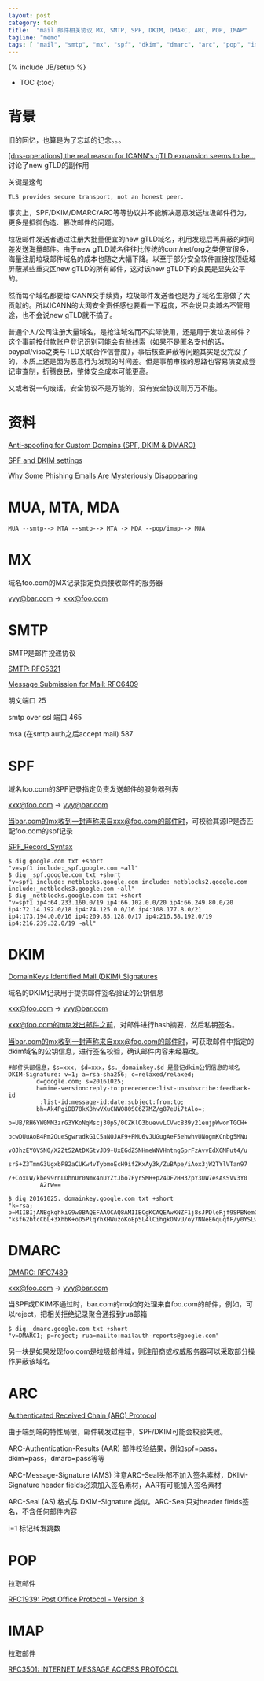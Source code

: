 ```yaml
---
layout: post
category: tech
title:  "mail 邮件相关协议 MX, SMTP, SPF, DKIM, DMARC, ARC, POP, IMAP"
tagline: "memo"
tags: [ "mail", "smtp", "mx", "spf", "dkim", "dmarc", "arc", "pop", "imap" ] 
---
```

{% include JB/setup %}

* TOC
{:toc}

# 背景

旧的回忆，也算是为了忘却的记念。。。

[[dns-operations] the real reason for ICANN's gTLD expansion seems to be...](https://lists.dns-oarc.net/pipermail/dns-operations/2017-December/017104.html) 讨论了new gTLD的副作用

关键是这句

    TLS provides secure transport, not an honest peer.

事实上，SPF/DKIM/DMARC/ARC等等协议并不能解决恶意发送垃圾邮件行为，更多是抵御伪造、篡改邮件的问题。

垃圾邮件发送者通过注册大批量便宜的new gTLD域名，利用发现后再屏蔽的时间差发送海量邮件。由于new gTLD域名往往比传统的com/net/org之类便宜很多，海量注册垃圾邮件域名的成本也随之大幅下降。以至于部分安全软件直接按顶级域屏蔽某些重灾区new gTLD的所有邮件，这对该new gTLD下的良民是显失公平的。

然而每个域名都要给ICANN交手续费，垃圾邮件发送者也是为了域名生意做了大贡献的。所以ICANN的大网安全责任感也要看一下程度，不会说只卖域名不管用途，也不会说new gTLD就不搞了。

普通个人/公司注册大量域名，是抢注域名而不实际使用，还是用于发垃圾邮件？这个事前按付款账户登记识别可能会有些线索（如果不是匿名支付的话，paypal/visa之类与TLD关联合作信誉度），事后核查屏蔽等问题其实是没完没了的，本质上还是因为恶意行为发现的时间差。但是事前审核的思路也容易演变成登记审查制，折腾良民，整体安全成本可能更高。

又或者说一句废话，安全协议不是万能的，没有安全协议则万万不能。

# 资料

[Anti-spoofing for Custom Domains (SPF, DKIM & DMARC) ](https://protonmail.com/support/knowledge-base/anti-spoofing/)

[SPF and DKIM settings](https://wiki.vtiger.com/vtiger6/index.php/SPF_and_DKIM_settings)

[Why Some Phishing Emails Are Mysteriously Disappearing](https://blog.cloudflare.com/combatting-phishing-with-dns/)

# MUA, MTA, MDA

    MUA --smtp--> MTA --smtp--> MTA -> MDA --pop/imap--> MUA

# MX

域名foo.com的MX记录指定负责接收邮件的服务器

yyy@bar.com ->  xxx@foo.com 

# SMTP

SMTP是邮件投递协议

[SMTP: RFC5321](https://tools.ietf.org/html/rfc5321)

[Message Submission for Mail: RFC6409](https://tools.ietf.org/html/RFC6409)

明文端口 25

smtp over ssl 端口 465

msa (在smtp auth之后accept mail) 587

# SPF 

域名foo.com的SPF记录指定负责发送邮件的服务器列表 

xxx@foo.com -> yyy@bar.com

当bar.com的mx收到一封声称来自xxx@foo.com的邮件时，可校验其源IP是否匹配foo.com的spf记录

[SPF_Record_Syntax](http://www.openspf.org/SPF_Record_Syntax)

    $ dig google.com txt +short
    "v=spf1 include:_spf.google.com ~all"
    $ dig _spf.google.com txt +short
    "v=spf1 include:_netblocks.google.com include:_netblocks2.google.com include:_netblocks3.google.com ~all"
    $ dig _netblocks.google.com txt +short
    "v=spf1 ip4:64.233.160.0/19 ip4:66.102.0.0/20 ip4:66.249.80.0/20 ip4:72.14.192.0/18 ip4:74.125.0.0/16 ip4:108.177.8.0/21 ip4:173.194.0.0/16 ip4:209.85.128.0/17 ip4:216.58.192.0/19 ip4:216.239.32.0/19 ~all"

# DKIM

[DomainKeys Identified Mail (DKIM) Signatures](http://dkim.org/specs/rfc4871-dkimbase.html)

域名的DKIM记录用于提供邮件签名验证的公钥信息

xxx@foo.com -> yyy@bar.com

xxx@foo.com的mta发出邮件之前，对邮件进行hash摘要，然后私钥签名。

当bar.com的mx收到一封声称来自xxx@foo.com的邮件时，可获取邮件中指定的dkim域名的公钥信息，进行签名校验，确认邮件内容未经篡改。

    #邮件头部信息，$s=xxx, $d=xxx，$s._domainkey.$d 是登记dkim公钥信息的域名
    DKIM-Signature: v=1; a=rsa-sha256; c=relaxed/relaxed;
            d=google.com; s=20161025;
            h=mime-version:reply-to:precedence:list-unsubscribe:feedback-id
             :list-id:message-id:date:subject:from:to;
            bh=Ak4PgiDB78kK8hwVXuCNWO80SC6Z7MZ/g87eUi7tAlo=;
            b=UB/RH6YW0MM3zrG3YKoNqMscj30p5/0CZKlO3buevvLCVwc839y21eujpWwonTGCH+
             bcwDUuAoB4Pm2QueSgwradkG1C5aNOJAF9+PMU6vJUGugAeF5ehwhvUNogmKCnbg5MNu
             vOJhzEY0VSN0/X2Zt52AtDXGtvJD9+UxEGdZSNHmeWNVHntngGprFzAvvEdXGMPut4/u
             sr5+Z3TmmG3UgxbP82aCUKw4vTybmoEcH9ifZKxAy3k/ZuBApe/iAox3jW2TYlVTan97
             /+CoxLW/kbe99rnLDhnUr0Nmx4nUYZtJbo7FyrSMH+p24DF2HH3ZpY3UW7esAsSVV3Y0
             A2rw==

    $ dig 20161025._domainkey.google.com txt +short
    "k=rsa; p=MIIBIjANBgkqhkiG9w0BAQEFAAOCAQ8AMIIBCgKCAQEAwXNZF1j8sJPDleRjf9SPBNem0ik58kF1ilC1nUgKAttl9v7FX9hXJXPmLNhVtSKVZ8yruaeOZLeIxtgtk1s81zzIE5Mj0AiGn2wlFt4kYfqlDfYe95YLQHjynu4i7vj1Tj" "ksf62btcCbL+3XhbK+oD5PlqYhXHWuzoKoEp5L4lCihgkONvU/oy7NNeE6quqfF/y0YSLwF2WVA2Kd8L6R0Ar2dYT/3wZCFknI7xhvPqh9HNcIWBELGPwtXcsHbX1wvBlCgNQAUcdJrf2YWzAwqmZ564/1ipL1IMk1nafPJk75ktumVNz6ORuIn3jbZWp9rRpnaeI9cu/8KfSKH2EY9QIDAQAB"

# DMARC

[DMARC: RFC7489](https://tools.ietf.org/html/rfc7489)

xxx@foo.com -> yyy@bar.com

当SPF或DKIM不通过时，bar.com的mx如何处理来自foo.com的邮件，例如，可以reject，把相关拒绝记录聚合通报到rua邮箱

    $ dig _dmarc.google.com txt +short
    "v=DMARC1; p=reject; rua=mailto:mailauth-reports@google.com"

另一块是如果发现foo.com是垃圾邮件域，则注册商或权威服务器可以采取部分操作屏蔽该域名

# ARC

[Authenticated Received Chain (ARC) Protocol](https://tools.ietf.org/html/draft-ietf-dmarc-arc-protocol-09)

由于端到端的特性局限，邮件转发过程中，SPF/DKIM可能会校验失败。

ARC-Authentication-Results (AAR) 邮件校验结果，例如spf=pass，dkim=pass，dmarc=pass等等

ARC-Message-Signature (AMS) 注意ARC-Seal头部不加入签名素材，DKIM-Signature header fields必须加入签名素材，AAR有可能加入签名素材

ARC-Seal (AS) 格式与 DKIM-Signature 类似。ARC-Seal只对header fields签名，不含任何邮件内容

i=1 标记转发跳数

# POP

拉取邮件

[RFC1939: Post Office Protocol - Version 3](https://tools.ietf.org/html/rfc1939)

# IMAP

拉取邮件

[RFC3501: INTERNET MESSAGE ACCESS PROTOCOL](https://tools.ietf.org/html/rfc3501)
